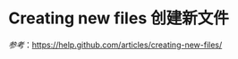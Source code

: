 Creating new files 创建新文件
===========

 

*参考*：<https://help.github.com/articles/creating-new-files/>